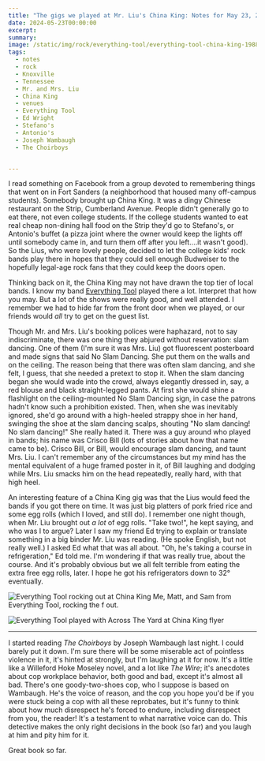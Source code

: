 ```yaml
---
title: "The gigs we played at Mr. Liu's China King: Notes for May 23, 2024."
date: 2024-05-23T00:00:00
excerpt: 
summary: 
image: /static/img/rock/everything-tool/everything-tool-china-king-1988/everything-tool-china-king-3.jpg
tags:
  - notes
  - rock
  - Knoxville
  - Tennessee
  - Mr. and Mrs. Liu
  - China King
  - venues
  - Everything Tool
  - Ed Wright
  - Stefano's
  - Antonio's
  - Joseph Wambaugh
  - The Choirboys


---
```


I read something on Facebook from a group devoted to remembering things that went on in Fort Sanders (a neighborhood that housed many off-campus students).
Somebody brought up China King. It was a dingy Chinese restaurant on the Strip, Cumberland Avenue. People didn't generally go to eat there, not even college students. If the college students wanted to eat real cheap non-dining hall food on the Strip they'd go to Stefano's, or Antonio's buffet (a pizza joint where the owner would keep the lights off until somebody came in, and turn them off after you left....it wasn't good). So the Lius, who were lovely people, decided to let the college kids' rock bands play there in hopes that they could sell enough Budweiser to the hopefully legal-age rock fans that they could keep the doors open.

Thinking back on it, the China King may not have drawn the top tier of local bands. I know my band [Everything Tool](https://davidrhoden.com/rock/#everything-tool) played there a lot. Interpret that how you may. But a lot of the shows were really good, and well attended. I remember we had to hide far from the front door when we played, or our friends would _all_ try to get on the guest list.

Though Mr. and Mrs. Liu's booking polices were haphazard, not to say indiscriminate, there was one thing they abjured without reservation: slam dancing.  One of them (I'm sure it was Mrs. Liu) got fluorescent posterboard and made signs that said No Slam Dancing. She put them on the walls and on the ceiling. The reason being that there was often slam dancing, and she felt, I guess, that she needed a pretext to stop it. When the slam dancing began she would wade into the crowd, always elegantly dressed in, say, a red blouse and black straight-legged pants. At first she would shine a flashlight on the ceiling-mounted No Slam Dancing sign, in case the patrons hadn't know such a prohibition existed. Then, when she was inevitably ignored, she'd go around with a high-heeled strappy shoe in her hand, swinging the shoe at the slam dancing scalps, shouting "No slam dancing! No slam dancing!" She really hated it. There was a guy around who played in bands; his name was Crisco Bill (lots of stories about how that name came to be). Crisco Bill, or Bill, would encourage slam dancing, and taunt Mrs. Liu. I can't remember any of the circumstances but my mind has the mental equivalent of a huge framed poster in it, of Bill laughing and dodging while Mrs. Liu smacks him on the head repeatedly, really hard, with that high heel.

An interesting feature of a China King gig was that the Lius would feed the bands if you got there on time. It was just big platters of pork fried rice and some egg rolls (which I loved, and still do). I remember one night though, when Mr. Liu brought out _a lot_ of egg rolls. "Take two!", he kept saying, and who was I to argue? Later I saw my friend Ed trying to explain or translate something in a big binder Mr. Liu was reading. (He spoke English, but not really well.) I asked Ed what that was all about. "Oh, he's taking a course in refrigeration," Ed told me. I'm wondering if that was really true, about the course. And it's probably obvious but we all felt terrible from eating the extra free egg rolls, later. I hope he got his refrigerators down to 32° eventually.

![Everything Tool rocking out at China King](/static/img/rock/everything-tool/everything-tool-china-king-1988/everything-tool-china-king-3.jpg)
Me, Matt, and Sam from Everything Tool, rocking the f out.

![Everything Tool played with Across The Yard at China King flyer](/static/img/rock/everything-tool/everything-tool-china-king-nov-5-1988.jpg "Everything Tool played with Across The Yard at China King flyer")

---

I started reading _The Choirboys_ by Joseph Wambaugh last night. I could barely put it down. I'm sure there will be some miserable act of pointless violence in it, it's hinted at strongly, but I'm laughing at it for now. It's a little like a Willeford Hoke Moseley novel, and a lot like _The Wire_; it's anecdotes about cop workplace behavior, both good and bad, except it's almost all bad. There's one goody-two-shoes cop, who I suppose is based on Wambaugh. He's the voice of reason, and the cop you hope you'd be if you were stuck being a cop with all these reprobates, but it's funny to think about how much disrespect he's forced to endure, including disrespect from you, the reader! It's a testament to what narrative voice can do. This detective makes the only right decisions in the book (so far) and you laugh at him and pity him for it.

Great book so far.


